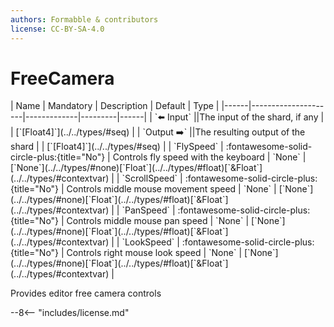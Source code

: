 ```yaml
---
authors: Formabble & contributors
license: CC-BY-SA-4.0
---
```



# FreeCamera

<div class="sh-parameters" markdown="1">
| Name | Mandatory | Description | Default | Type |
|------|---------------------|-------------|---------|------|
| `⬅️ Input` ||The input of the shard, if any | | [`[Float4]`](../../types/#seq) |
| `Output ➡️` ||The resulting output of the shard | | [`[Float4]`](../../types/#seq) |
| `FlySpeed` | :fontawesome-solid-circle-plus:{title="No"}  | Controls fly speed with the keyboard | `None` | [`None`](../../types/#none)[`Float`](../../types/#float)[`&Float`](../../types/#contextvar) |
| `ScrollSpeed` | :fontawesome-solid-circle-plus:{title="No"}  | Controls middle mouse movement speed | `None` | [`None`](../../types/#none)[`Float`](../../types/#float)[`&Float`](../../types/#contextvar) |
| `PanSpeed` | :fontawesome-solid-circle-plus:{title="No"}  | Controls middle mouse pan speed | `None` | [`None`](../../types/#none)[`Float`](../../types/#float)[`&Float`](../../types/#contextvar) |
| `LookSpeed` | :fontawesome-solid-circle-plus:{title="No"}  | Controls right mouse look speed | `None` | [`None`](../../types/#none)[`Float`](../../types/#float)[`&Float`](../../types/#contextvar) |

</div>

Provides editor free camera controls

--8<-- "includes/license.md"

